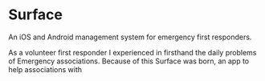 # Surface

An iOS and Android management system for emergency first responders. 

As a volunteer first responder I experienced in firsthand the daily problems of Emergency associations. 
Because of this Surface was born, an app to help associations with  
